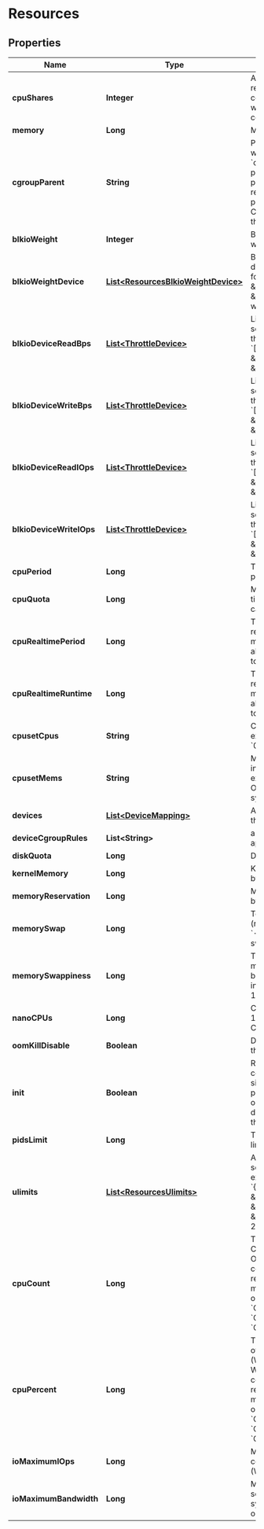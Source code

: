 
# Resources

## Properties
Name | Type | Description | Notes
------------ | ------------- | ------------- | -------------
**cpuShares** | **Integer** | An integer value representing this container&#39;s relative CPU weight versus other containers. |  [optional]
**memory** | **Long** | Memory limit in bytes. |  [optional]
**cgroupParent** | **String** | Path to &#x60;cgroups&#x60; under which the container&#39;s &#x60;cgroup&#x60; is created. If the path is not absolute, the path is considered to be relative to the &#x60;cgroups&#x60; path of the init process. Cgroups are created if they do not already exist. |  [optional]
**blkioWeight** | **Integer** | Block IO weight (relative weight). |  [optional]
**blkioWeightDevice** | [**List&lt;ResourcesBlkioWeightDevice&gt;**](ResourcesBlkioWeightDevice.md) | Block IO weight (relative device weight) in the form &#x60;[{\&quot;Path\&quot;: \&quot;device_path\&quot;, \&quot;Weight\&quot;: weight}]&#x60;.  |  [optional]
**blkioDeviceReadBps** | [**List&lt;ThrottleDevice&gt;**](ThrottleDevice.md) | Limit read rate (bytes per second) from a device, in the form &#x60;[{\&quot;Path\&quot;: \&quot;device_path\&quot;, \&quot;Rate\&quot;: rate}]&#x60;.  |  [optional]
**blkioDeviceWriteBps** | [**List&lt;ThrottleDevice&gt;**](ThrottleDevice.md) | Limit write rate (bytes per second) to a device, in the form &#x60;[{\&quot;Path\&quot;: \&quot;device_path\&quot;, \&quot;Rate\&quot;: rate}]&#x60;.  |  [optional]
**blkioDeviceReadIOps** | [**List&lt;ThrottleDevice&gt;**](ThrottleDevice.md) | Limit read rate (IO per second) from a device, in the form &#x60;[{\&quot;Path\&quot;: \&quot;device_path\&quot;, \&quot;Rate\&quot;: rate}]&#x60;.  |  [optional]
**blkioDeviceWriteIOps** | [**List&lt;ThrottleDevice&gt;**](ThrottleDevice.md) | Limit write rate (IO per second) to a device, in the form &#x60;[{\&quot;Path\&quot;: \&quot;device_path\&quot;, \&quot;Rate\&quot;: rate}]&#x60;.  |  [optional]
**cpuPeriod** | **Long** | The length of a CPU period in microseconds. |  [optional]
**cpuQuota** | **Long** | Microseconds of CPU time that the container can get in a CPU period. |  [optional]
**cpuRealtimePeriod** | **Long** | The length of a CPU real-time period in microseconds. Set to 0 to allocate no time allocated to real-time tasks. |  [optional]
**cpuRealtimeRuntime** | **Long** | The length of a CPU real-time runtime in microseconds. Set to 0 to allocate no time allocated to real-time tasks. |  [optional]
**cpusetCpus** | **String** | CPUs in which to allow execution (e.g., &#x60;0-3&#x60;, &#x60;0,1&#x60;) |  [optional]
**cpusetMems** | **String** | Memory nodes (MEMs) in which to allow execution (0-3, 0,1). Only effective on NUMA systems. |  [optional]
**devices** | [**List&lt;DeviceMapping&gt;**](DeviceMapping.md) | A list of devices to add to the container. |  [optional]
**deviceCgroupRules** | **List&lt;String&gt;** | a list of cgroup rules to apply to the container |  [optional]
**diskQuota** | **Long** | Disk limit (in bytes). |  [optional]
**kernelMemory** | **Long** | Kernel memory limit in bytes. |  [optional]
**memoryReservation** | **Long** | Memory soft limit in bytes. |  [optional]
**memorySwap** | **Long** | Total memory limit (memory + swap). Set as &#x60;-1&#x60; to enable unlimited swap. |  [optional]
**memorySwappiness** | **Long** | Tune a container&#39;s memory swappiness behavior. Accepts an integer between 0 and 100. |  [optional]
**nanoCPUs** | **Long** | CPU quota in units of 10&lt;sup&gt;-9&lt;/sup&gt; CPUs. |  [optional]
**oomKillDisable** | **Boolean** | Disable OOM Killer for the container. |  [optional]
**init** | **Boolean** | Run an init inside the container that forwards signals and reaps processes. This field is omitted if empty, and the default (as configured on the daemon) is used. |  [optional]
**pidsLimit** | **Long** | Tune a container&#39;s pids limit. Set -1 for unlimited. |  [optional]
**ulimits** | [**List&lt;ResourcesUlimits&gt;**](ResourcesUlimits.md) | A list of resource limits to set in the container. For example: &#x60;{\&quot;Name\&quot;: \&quot;nofile\&quot;, \&quot;Soft\&quot;: 1024, \&quot;Hard\&quot;: 2048}&#x60;\&quot;  |  [optional]
**cpuCount** | **Long** | The number of usable CPUs (Windows only).  On Windows Server containers, the processor resource controls are mutually exclusive. The order of precedence is &#x60;CPUCount&#x60; first, then &#x60;CPUShares&#x60;, and &#x60;CPUPercent&#x60; last.  |  [optional]
**cpuPercent** | **Long** | The usable percentage of the available CPUs (Windows only).  On Windows Server containers, the processor resource controls are mutually exclusive. The order of precedence is &#x60;CPUCount&#x60; first, then &#x60;CPUShares&#x60;, and &#x60;CPUPercent&#x60; last.  |  [optional]
**ioMaximumIOps** | **Long** | Maximum IOps for the container system drive (Windows only) |  [optional]
**ioMaximumBandwidth** | **Long** | Maximum IO in bytes per second for the container system drive (Windows only) |  [optional]



